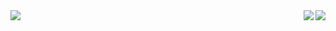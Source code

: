   <img align="left" src="https://github-readme-stats.vercel.app/api/top-langs/?username=Peevee2020&layout=full&hide_border=true&theme=onedark&title_color=#FFFFFF" />
  
  <a href="https://github.com/Peevee2020/proc.wtf">
    <img align="right" src="https://github-readme-stats.vercel.app/api/pin/?username=Peevee2020&repo=proc.wtf&theme=onedark&hide_border=true" />
  </a>
  <a href="https://github.com/Peevee2020/p_blackmarket">
    <img align="right" src="https://github-readme-stats.vercel.app/api/pin/?username=Peevee2020&repo=p_blackmarket&theme=onedark&hide_border=true" />
  </a>
